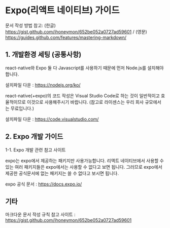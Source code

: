 # Expo(리액트 네이티브) 가이드
문서 작성 방법 참고: (한글) https://gist.github.com/ihoneymon/652be052a0727ad59601 / (영문) https://guides.github.com/features/mastering-markdown/



## 1. 개발환경 세팅 (공통사항)
react-native와 Expo 둘 다 Javascript를 사용하기 때문에 먼저 Node.js를 설치해야 합니다.



설치파일 다운 : https://nodejs.org/ko/



react-native(+expo)의 코드 작성은 Visual Studio Code로 하는 것이 일반적이고 효율적이므로 이것으로 사용해주시기 바랍니다. (참고로 라이센스는 우리 회사 규모에서는 무료입니다.)



설치파일 다운 : https://code.visualstudio.com/







## 2. Expo 개발 가이드
1-1. Expo 개발 관련 참고 사이트

expo는 expo에서 제공하는 패키지만 사용가능합니다.
리액트 네이티브에서 사용할 수 있는 여러 패키지들은 expo에서는 사용할 수 없다고 보면 됩니다.
그러므로 expo에서 제공한 공식문서에 없는 패키지는 쓸 수 없다고 보시면 됩니다.

expo 공식 문서 : https://docs.expo.io/


 



## 기타
  마크다운 문서 작성 규칙 참고 사이트 : https://gist.github.com/ihoneymon/652be052a0727ad59601




